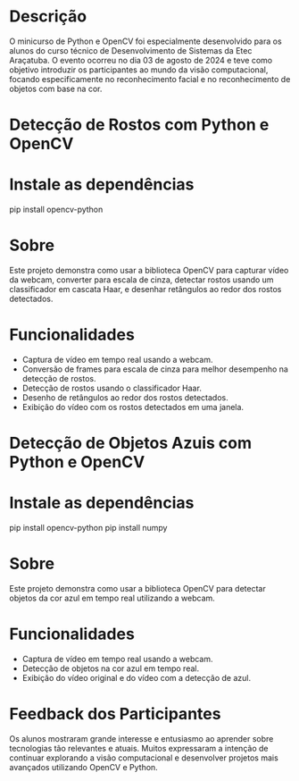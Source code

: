 # Descrição

O minicurso de Python e OpenCV foi especialmente desenvolvido para os alunos do curso técnico de Desenvolvimento de Sistemas da Etec Araçatuba. O evento ocorreu no dia 03 de agosto de 2024 e teve como objetivo introduzir os participantes ao mundo da visão computacional, focando especificamente no reconhecimento facial e no reconhecimento de objetos com base na cor.

# Detecção de Rostos com Python e OpenCV

# Instale as dependências

pip install opencv-python

# Sobre

Este projeto demonstra como usar a biblioteca OpenCV para capturar vídeo da webcam, converter para escala de cinza, detectar rostos usando um classificador em cascata Haar, e desenhar retângulos ao redor dos rostos detectados.

# Funcionalidades

- Captura de vídeo em tempo real usando a webcam.
- Conversão de frames para escala de cinza para melhor desempenho na detecção de rostos.
- Detecção de rostos usando o classificador Haar.
- Desenho de retângulos ao redor dos rostos detectados.
- Exibição do vídeo com os rostos detectados em uma janela.


# Detecção de Objetos Azuis com Python e OpenCV

# Instale as dependências
pip install opencv-python
pip install numpy

# Sobre

Este projeto demonstra como usar a biblioteca OpenCV para detectar objetos da cor azul em tempo real utilizando a webcam.

# Funcionalidades

- Captura de vídeo em tempo real usando a webcam.
- Detecção de objetos na cor azul em tempo real.
- Exibição do vídeo original e do vídeo com a detecção de azul.

# Feedback dos Participantes

Os alunos mostraram grande interesse e entusiasmo ao aprender sobre tecnologias tão relevantes e atuais. Muitos expressaram a intenção de continuar explorando a visão computacional e desenvolver projetos mais avançados utilizando OpenCV e Python.
